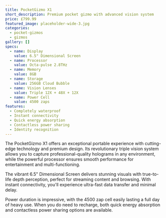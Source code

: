 ```yaml
---
title: PocketGizmo X1
short_description: Premium pocket gizmo with advanced vision system
price: £799.99
featured_image: placeholder-wide-3.jpg
categories:
  - pocket-gizmos
  - gizmos
gallery: []
specs:
  - name: Display
    value: 6.5" Dimensional Screen
  - name: Processor
    value: Octa-pulse 2.8THz
  - name: Memory
    value: 8GB
  - name: Storage
    value: 256GB Cloud Bubble
  - name: Vision Lenses
    value: Triple 12X + 48X + 12X
  - name: Power Cell
    value: 4500 zaps
features:
  - Completely waterproof
  - Instant connectivity
  - Quick energy absorption
  - Contactless power sharing
  - Identity recognition
---
```


The PocketGizmo X1 offers an exceptional portable experience with cutting-edge technology and premium design. Its revolutionary triple vision system allows you to capture professional-quality holograms in any environment, while the powerful processor ensures smooth performance for entertainment and multi-functioning.

The vibrant 6.5" Dimensional Screen delivers stunning visuals with true-to-life depth perception, perfect for streaming content and browsing. With instant connectivity, you'll experience ultra-fast data transfer and minimal delay.

Power duration is impressive, with the 4500 zap cell easily lasting a full day of heavy use. When you do need to recharge, both quick energy absorption and contactless power sharing options are available.
